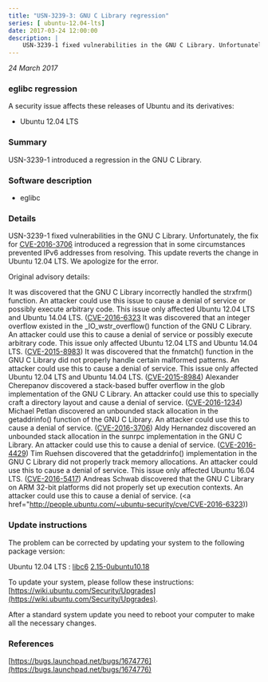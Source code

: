 ```yaml
---
title: "USN-3239-3: GNU C Library regression"
series: [ ubuntu-12.04-lts]
date: 2017-03-24 12:00:00
description: |
    USN-3239-1 fixed vulnerabilities in the GNU C Library. Unfortunately, the fix for [CVE-2016-3706](http://people.ubuntu.com/~ubuntu-security/cve/CVE-2016-3706) introduced a regression that in some circumstances prevented IPv6 addresses from resolving. This update reverts the change in Ubuntu 12.04 LTS. We apologize for the error.
--- 
```

 
 

*24 March 2017*

### eglibc regression

A security issue affects these releases of Ubuntu and its derivatives:

* Ubuntu 12.04 LTS

### Summary

USN-3239-1 introduced a regression in the GNU C Library. 

### Software description

* eglibc 

### Details

USN-3239-1 fixed vulnerabilities in the GNU C Library. Unfortunately, the fix for [CVE-2016-3706](http://people.ubuntu.com/~ubuntu-security/cve/CVE-2016-3706) introduced a regression that in some circumstances prevented IPv6 addresses from resolving. This update reverts the change in Ubuntu 12.04 LTS. We apologize for the error.

Original advisory details:

 It was discovered that the GNU C Library incorrectly handled the strxfrm() function. An attacker could use this issue to cause a denial of service or possibly execute arbitrary code. This issue only affected Ubuntu 12.04 LTS and Ubuntu 14.04 LTS. ([CVE-2016-6323](http://people.ubuntu.com/~ubuntu-security/cve/CVE-2015-8982">CVE-2015-8982</a>) It was discovered that an integer overflow existed in the _IO_wstr_overflow() function of the GNU C Library. An attacker could use this to cause a denial of service or possibly execute arbitrary code. This issue only affected Ubuntu 12.04 LTS and Ubuntu 14.04 LTS. (<a href="http://people.ubuntu.com/~ubuntu-security/cve/CVE-2015-8983">CVE-2015-8983</a>) It was discovered that the fnmatch() function in the GNU C Library did not properly handle certain malformed patterns. An attacker could use this to cause a denial of service. This issue only affected Ubuntu 12.04 LTS and Ubuntu 14.04 LTS. (<a href="http://people.ubuntu.com/~ubuntu-security/cve/CVE-2015-8984">CVE-2015-8984</a>) Alexander Cherepanov discovered a stack-based buffer overflow in the glob implementation of the GNU C Library. An attacker could use this to specially craft a directory layout and cause a denial of service. (<a href="http://people.ubuntu.com/~ubuntu-security/cve/CVE-2016-1234">CVE-2016-1234</a>) Michael Petlan discovered an unbounded stack allocation in the getaddrinfo() function of the GNU C Library. An attacker could use this to cause a denial of service. (<a href="http://people.ubuntu.com/~ubuntu-security/cve/CVE-2016-3706">CVE-2016-3706</a>) Aldy Hernandez discovered an unbounded stack allocation in the sunrpc implementation in the GNU C Library. An attacker could use this to cause a denial of service. (<a href="http://people.ubuntu.com/~ubuntu-security/cve/CVE-2016-4429">CVE-2016-4429</a>) Tim Ruehsen discovered that the getaddrinfo() implementation in the GNU C Library did not properly track memory allocations. An attacker could use this to cause a denial of service. This issue only affected Ubuntu 16.04 LTS. (<a href="http://people.ubuntu.com/~ubuntu-security/cve/CVE-2016-5417">CVE-2016-5417</a>) Andreas Schwab discovered that the GNU C Library on ARM 32-bit platforms did not properly set up execution contexts. An attacker could use this to cause a denial of service. (<a href="http://people.ubuntu.com/~ubuntu-security/cve/CVE-2016-6323)) 

### Update instructions

The problem can be corrected by updating your system to the following package version:

Ubuntu 12.04 LTS
 : [libc6](https://launchpad.net/ubuntu/+source/eglibc) <span> [2.15-0ubuntu10.18](https://launchpad.net/ubuntu/+source/eglibc/2.15-0ubuntu10.18) </span> 

To update your system, please follow these instructions: [https://wiki.ubuntu.com/Security/Upgrades](https://wiki.ubuntu.com/Security/Upgrades).

After a standard system update you need to reboot your computer to make all the necessary changes. 

### References

 
 [https://bugs.launchpad.net/bugs/1674776](https://bugs.launchpad.net/bugs/1674776)
 

